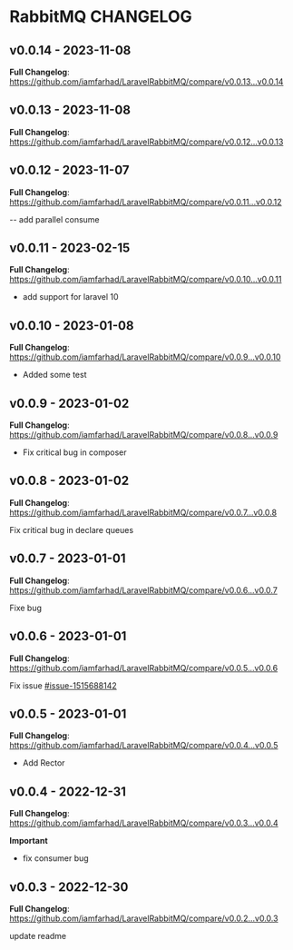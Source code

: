 # RabbitMQ CHANGELOG

## v0.0.14 - 2023-11-08

**Full Changelog**: https://github.com/iamfarhad/LaravelRabbitMQ/compare/v0.0.13...v0.0.14

## v0.0.13 - 2023-11-08

**Full Changelog**: https://github.com/iamfarhad/LaravelRabbitMQ/compare/v0.0.12...v0.0.13

## v0.0.12 - 2023-11-07

**Full Changelog**: https://github.com/iamfarhad/LaravelRabbitMQ/compare/v0.0.11...v0.0.12

-- add parallel consume

## v0.0.11 - 2023-02-15

**Full Changelog**: https://github.com/iamfarhad/LaravelRabbitMQ/compare/v0.0.10...v0.0.11

- add support for laravel 10

## v0.0.10 - 2023-01-08

**Full Changelog**: https://github.com/iamfarhad/LaravelRabbitMQ/compare/v0.0.9...v0.0.10

- Added some test

## v0.0.9 - 2023-01-02

**Full Changelog**: https://github.com/iamfarhad/LaravelRabbitMQ/compare/v0.0.8...v0.0.9

- Fix critical bug in composer

## v0.0.8 - 2023-01-02

**Full Changelog**: https://github.com/iamfarhad/LaravelRabbitMQ/compare/v0.0.7...v0.0.8

Fix critical bug in declare queues

## v0.0.7 - 2023-01-01

**Full Changelog**: https://github.com/iamfarhad/LaravelRabbitMQ/compare/v0.0.6...v0.0.7

Fixe bug

## v0.0.6 - 2023-01-01

**Full Changelog**: https://github.com/iamfarhad/LaravelRabbitMQ/compare/v0.0.5...v0.0.6

Fix issue [#issue-1515688142](https://github.com/iamfarhad/LaravelRabbitMQ/issues/1#issue-1515688142)

## v0.0.5 - 2023-01-01

**Full Changelog**: https://github.com/iamfarhad/LaravelRabbitMQ/compare/v0.0.4...v0.0.5

- Add Rector

## v0.0.4 - 2022-12-31

**Full Changelog**: https://github.com/iamfarhad/LaravelRabbitMQ/compare/v0.0.3...v0.0.4

**Important**

- fix consumer bug

## v0.0.3 - 2022-12-30

**Full Changelog**: https://github.com/iamfarhad/LaravelRabbitMQ/compare/v0.0.2...v0.0.3

update readme
